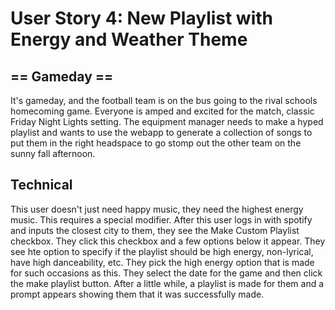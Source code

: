 # User Story 4: New Playlist with Energy and Weather Theme
## == Gameday ==
It's gameday, and the football team is on the bus going to the rival schools homecoming game. Everyone is amped and excited for the match, classic 
Friday Night Lights setting. The equipment manager needs to make a hyped playlist and wants to use the webapp to generate a collection of songs to put them in the right headspace to go stomp out the other team on the sunny fall afternoon.

## Technical
This user doesn't just need happy music, they need the highest energy music. This requires a special modifier. After this user logs in with spotify and inputs the closest city to them, they see the Make Custom Playlist checkbox. They click this checkbox and a few options below it appear. They see hte option to specify if the playlist should be high energy, non-lyrical, have high danceability, etc. They pick the high energy option that is made for such occasions as this. They select the date for the game and then click the make playlist button. After a little while, a playlist is made for them and a prompt appears showing them that it was successfully made.
